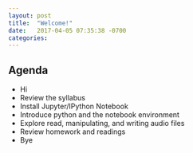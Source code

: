 ```yaml
---
layout: post
title:  "Welcome!"
date:   2017-04-05 07:35:38 -0700
categories:
---
```


## Agenda
- Hi
- Review the syllabus
- Install Jupyter/IPython Notebook
- Introduce python and the notebook environment
- Explore read, manipulating, and writing audio files
- Review homework and readings
- Bye

